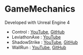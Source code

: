 # GameMechanics

Developed with Unreal Engine 4

- Control : [YouTube](https://youtu.be/reaPAejLtyE?si=S9nJcAwTCF0zsenL), [GitHub](https://github.com/LucidTales/GDPControl_3652)
- LeviathonAxe : [YouTube](https://youtu.be/zrTj_kZlzoU?si=ApHz8xJNjNxp_b86)
- ShadowStrike : [YouTube](https://youtu.be/S7kljnY-ZXQ?si=N02ffWrxYvRBN8ND), [GitHub](https://github.com/ThatsUnreal/ShadowStrike)
- WallRun : [YouTube](https://youtu.be/_CXXC1380V8?si=heH5mDmipJPhXL7o), [GitHub](https://github.com/ThatsUnreal/GameMechanics)